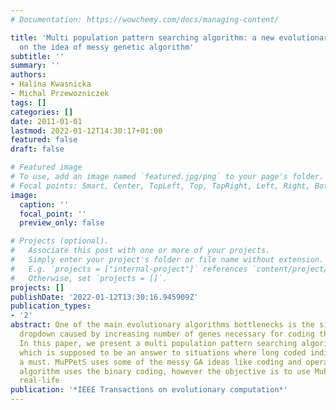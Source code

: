 ```yaml
---
# Documentation: https://wowchemy.com/docs/managing-content/

title: 'Multi population pattern searching algorithm: a new evolutionary method based
  on the idea of messy genetic algorithm'
subtitle: ''
summary: ''
authors:
- Halina Kwasnicka
- Michal Przewozniczek
tags: []
categories: []
date: 2011-01-01
lastmod: 2022-01-12T14:30:17+01:00
featured: false
draft: false

# Featured image
# To use, add an image named `featured.jpg/png` to your page's folder.
# Focal points: Smart, Center, TopLeft, Top, TopRight, Left, Right, BottomLeft, Bottom, BottomRight.
image:
  caption: ''
  focal_point: ''
  preview_only: false

# Projects (optional).
#   Associate this post with one or more of your projects.
#   Simply enter your project's folder or file name without extension.
#   E.g. `projects = ["internal-project"]` references `content/project/deep-learning/index.md`.
#   Otherwise, set `projects = []`.
projects: []
publishDate: '2022-01-12T13:30:16.945909Z'
publication_types:
- '2'
abstract: One of the main evolutionary algorithms bottlenecks is the significant effectiveness
  dropdown caused by increasing number of genes necessary for coding the problem solution.
  In this paper, we present a multi population pattern searching algorithm (MuPPetS),
  which is supposed to be an answer to situations where long coded individuals are
  a must. MuPPetS uses some of the messy GA ideas like coding and operators. The presented
  algorithm uses the binary coding, however the objective is to use MuPPetS against
  real-life
publication: '*IEEE Transactions on evolutionary computation*'
---
```

